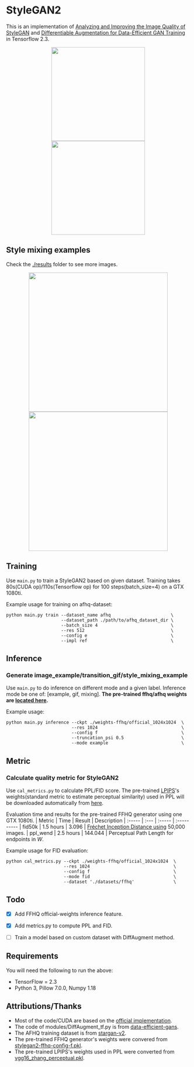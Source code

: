 # StyleGAN2
This is an implementation of [Analyzing and Improving the Image Quality of StyleGAN](https://arxiv.org/abs/1912.04958) and [Differentiable Augmentation for Data-Efficient GAN Training](https://arxiv.org/abs/2006.10738) in Tensorflow 2.3.

<div align = 'center'>
  <img src = 'results/gif/test_ffhq.gif' height = '256px'>
  <img src = 'results/gif/test_afhq.gif' height = '256px'>
</div>


## Style mixing examples

Check the [./results](https://github.com/cryu854/StyleGAN2/tree/main/results) folder to see more images.

<div align = 'center'>
  <img src='results/mixing/ffhq.png' height = '380px'>
  <img src='results/mixing/cat.png' height = '380px'>
</div>

## Training
Use `main.py` to train a StyleGAN2 based on given dataset.
Training takes 80s(CUDA op)/110s(Tensorflow op) for 100 steps(batch_size=4) on a GTX 1080ti.

Example usage for training on afhq-dataset:
```
python main.py train --dataset_name afhq                       \
                     --dataset_path ./path/to/afhq_dataset_dir \
                     --batch_size 4                            \
                     --res 512                                 \
                     --config e                                \
                     --impl ref                                \
```


## Inference
### Generate image_example/transition_gif/style_mixing_example
Use `main.py` to do inference on different mode and a given label.
Inference mode be one of: [example, gif, mixing].
**The pre-trained ffhq/afhq weights are [located here](https://drive.google.com/drive/folders/1LSEcdabnhDoJYLc3CkKjWVN6rBPnoOq4?usp=sharing).**

Example usage:
```
python main.py inference --ckpt ./weights-ffhq/official_1024x1024  \
                         --res 1024                                \
                         --config f                                \
                         --truncation_psi 0.5                      \
                         --mode example                            \
```


## Metric
### Calculate quality metric for StyleGAN2
Use `cal_metrics.py` to calculate PPL/FID score.
The pre-trained [LPIPS](https://arxiv.org/abs/1801.03924)'s weights(standard metric to estimate perceptual similarity) used in PPL will be downloaded automatically from [here](https://drive.google.com/drive/folders/1LSEcdabnhDoJYLc3CkKjWVN6rBPnoOq4?usp=sharing).

Evaluation time and results for the pre-trained FFHQ generator using one GTX 1080ti. 
| Metric    | Time      | Result   | Description
| :-----    | :---      | :-----   | :----------
| fid50k    | 1.5 hours | 3.096    | [Fr&eacute;chet Inception Distance using](https://arxiv.org/abs/1706.08500) 50,000 images.
| ppl_wend  | 2.5 hours | 144.044  | Perceptual Path Length for endpoints in *W*.

Example usage for FID evaluation:
```
python cal_metrics.py --ckpt ./weights-ffhq/official_1024x1024  \
                      --res 1024                                \
                      --config f                                \
                      --mode fid                                \
                      --dataset './datasets/ffhq'               \
```


## Todo
- [x] Add FFHQ official-weights inference feature.
- [x] Add metrics.py to compute PPL and FID.
- [ ] Train a model based on custom dataset with DiffAugment method.


## Requirements
You will need the following to run the above:
- TensorFlow = 2.3
- Python 3, Pillow 7.0.0, Numpy 1.18


## Attributions/Thanks
- Most of the code/CUDA are based on the [official implementation](https://github.com/NVlabs/stylegan2).
- The code of modules/DiffAugment_tf.py is from [data-efficient-gans](https://github.com/mit-han-lab/data-efficient-gans).
- The AFHQ training dataset is from [stargan-v2](https://github.com/clovaai/stargan-v2).
- The pre-trained FFHQ generator's weights were convered from [stylegan2-ffhq-config-f.pkl](https://nvlabs-fi-cdn.nvidia.com/stylegan2/networks/stylegan2-ffhq-config-f.pkl).
- The pre-trained LPIPS's weights used in PPL were converted from [vgg16_zhang_perceptual.pkl](https://drive.google.com/uc?id=1N2-m9qszOeVC9Tq77WxsLnuWwOedQiD2).
